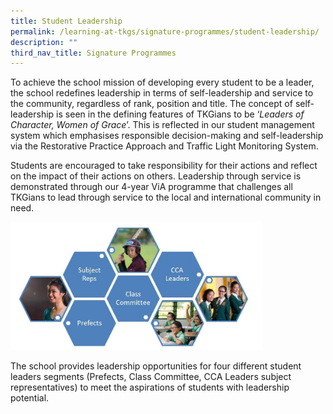 ```yaml
---
title: Student Leadership
permalink: /learning-at-tkgs/signature-programmes/student-leadership/
description: ""
third_nav_title: Signature Programmes
---
```

<p>To achieve the school mission of developing every student to be a leader, the school redefines leadership in terms of self-leadership and service to the community, regardless of rank, position and title. The concept of self-leadership is seen in the defining features of TKGians to be &lsquo;<em>Leaders of Character, Women of Grace</em>&rsquo;. This is reflected in our student management system which emphasises responsible decision-making and self-leadership via the Restorative Practice Approach and Traffic Light Monitoring System.</p>
<p>Students are encouraged to take responsibility for their actions and reflect on the impact of their actions on others. Leadership through service is demonstrated through our 4-year ViA programme that challenges all TKGians to lead through service to the local and international community in need.</p>
<img style="width: 80%;" src="/images/sl.jpg" />
<p>The school provides leadership opportunities for four different student leaders segments (Prefects, Class Committee, CCA Leaders subject representatives) to meet the aspirations of students with leadership potential.</p>